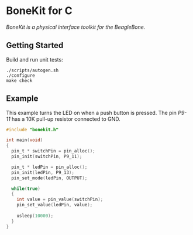 # BoneKit for C

_BoneKit is a physical interface toolkit for the BeagleBone._

## Getting Started

Build and run unit tests:

```
./scripts/autogen.sh
./configure
make check
```

## Example

This example turns the LED on when a push button is pressed. The pin _P9-11_ has a 10K pull-up resistor connected to GND. 

```c
#include "bonekit.h"

int main(void) 
{
  pin_t * switchPin = pin_alloc();
  pin_init(switchPin, P9_11);

  pin_t * ledPin = pin_alloc();
  pin_init(ledPin, P9_13);
  pin_set_mode(ledPin, OUTPUT);

  while(true)
  {
    int value = pin_value(switchPin);
    pin_set_value(ledPin, value);
  
    usleep(10000);
  } 
}
```

